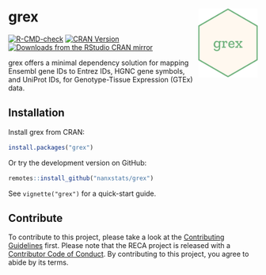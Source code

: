 # grex <img src="man/figures/logo.png" align="right" width="120" />

<!-- badges: start -->
[![R-CMD-check](https://github.com/nanxstats/grex/actions/workflows/R-CMD-check.yaml/badge.svg)](https://github.com/nanxstats/grex/actions/workflows/R-CMD-check.yaml)
[![CRAN Version](https://www.r-pkg.org/badges/version/grex)](https://cran.r-project.org/package=grex)
[![Downloads from the RStudio CRAN mirror](https://cranlogs.r-pkg.org/badges/grex)](https://cranlogs.r-pkg.org/badges/grex)
<!-- badges: end -->

grex offers a minimal dependency solution for mapping Ensembl gene IDs
to Entrez IDs, HGNC gene symbols, and UniProt IDs,
for Genotype-Tissue Expression (GTEx) data.

## Installation

Install grex from CRAN:

```r
install.packages("grex")
```

Or try the development version on GitHub:

```r
remotes::install_github("nanxstats/grex")
```

See `vignette("grex")` for a quick-start guide.

## Contribute

To contribute to this project, please take a look at the [Contributing
Guidelines](https://nanx.me/grex/CONTRIBUTING.html) first. Please note
that the RECA project is released with a [Contributor Code of
Conduct](https://nanx.me/grex/CODE_OF_CONDUCT.html). By contributing to
this project, you agree to abide by its terms.

